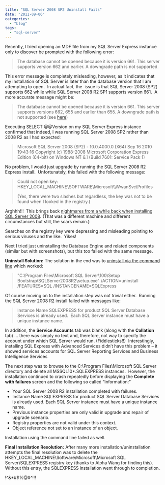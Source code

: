```yaml
---
title: "SQL Server 2008 SP2 Uninstall Fails"
date: "2011-09-06"
categories: 
  - "blog"
tags: 
  - "sql-server"
---
```


Recently, I tried opening an MDF file from my SQL Server Express instance only to discover be prompted with the following error:

> The database cannot be opened because it is version 661. This server supports version 662 and earlier. A downgrade path is not supported.

This error message is completely misleading, however, as it indicates that my installation of SQL Server is later than the database version that I am attempting to open.  In actual fact, the  issue is that SQL Server 2008 (SP2) supports 662 while while SQL Server 2008 R2 SP1 supports version 661.  A more accurate message might be:

> The database cannot be opened because it is version 661. This server supports versions 662, 655 and earlier than 655. A downgrade path is not supported (see [here](https://rusanu.com/2010/11/23/this-server-supports-version-662-and-earlier/))

Executing SELECT @@Version on my SQL Server Express instance confirmed that indeed, I was running SQL Server 2008 SP2 rather than 2008 R2 as I had expected:

> Microsoft SQL Server 2008 (SP2) - 10.0.4000.0 (X64) Sep 16 2010 19:43:16 Copyright (c) 1988-2008 Microsoft Corporation Express Edition (64-bit) on Windows NT 6.1 <X64> (Build 7601: Service Pack 1)

No problem, I would just upgrade by running the SQL Server 2008 R2 Express install.  Unfortunately, this failed with the following message:

> Could not open key: HKEY\_LOCAL\_MACHINE\\SOFTWARE\\Microsoft\\\\WwanSvc\\Profiles
> 
> (Yes, there were two slashes but regardless, the key was not to be found when I looked in the registry.)

Arghhh!!!  This brings back [nightmares from a while back when installing SQL Server 2008](/sql-server-2008-install-nightmare/). (That was a different machine and different circumstances but still, the scars remain.)

Searches on the registry key were depressing and misleading pointing to serious viruses and the like.  Yikes!

Next I tried just uninstalling the Database Engine and related components (similar but with screenshots), but this too failed with the same message.

**Uninstall Solution:** The solution in the end was to [uninstall via the command line](https://msdn.microsoft.com/en-us/library/ms144259.aspx) which worked:

> "C:\\Program Files\\Microsoft SQL Server\\100\\Setup Bootstrap\\SQLServer2008R2\\setup.exe" /ACTION=uninstall /FEATURES=SQL /INSTANCENAME=SQLExpress

Of course moving on to the installation step was not trivial either.  Running the SQL Server 2008 R2 install failed with messages like:

> Instance Name SQLEXPRESS for product SQL Server Database Services is already used.  Each SQL Server instance must have a unique instance name.

In addition, the **Service Accounts** tab was blank (along with the **Collation** tab) … there was simply no text and, therefore, not way to specify the account under which SQL Server would run. (Fiddlesticks!!)  Interestingly, installing SQL Express with Advanced Services didn’t have this problem – it showed services accounts for SQL Server Reporting Services and Business Intelligence Services.

The next step was to browse to the C:\\Program Files\\Microsoft SQL Server directory and delete all MSSQL10\*.SQLEXPRESS instances.  However, the installation continued to crash repeatedly before displaying the **Complete with failures** screen and the following so called “information:”

- Your SQL Server 2008 R2 installation completed with failures.
- Instance Name SQLEXPRESS for product SQL Server Database Services is already used. Each SQL Server instance must have a unique instance name.
- Previous instance properties are only valid in upgrade and repair of upgrade scenario.
- Registry properties are not valid under this context.
- Object reference not set to an instance of an object.

Installation using the command line failed as well.

**Final Installation Resolution:** After many more installation/uninstallation attempts the final resolution was to delete the HKEY\_LOCAL\_MACHINE\\Software\\Microsoft\\Microsoft SQL Server\\SQLEXPRESS registry key (thanks to Alpha Wang for finding this). Without this entry, the SQLEXPRESS installation went through to completion.

!$%@&#%&^\*$^&\*#$%@#^!!!
